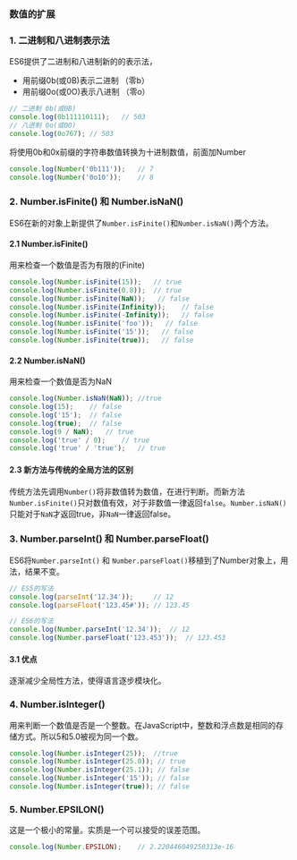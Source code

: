 ### 数值的扩展

### 1. 二进制和八进制表示法

ES6提供了二进制和八进制新的的表示法，

+ 用前缀0b(或0B)表示二进制 （零b）
+ 用前缀0o(或0O)表示八进制 （零o）

```js
// 二进制 0b(或0B)
console.log(0b111110111);	// 503
// 八进制 0o(或0O)
console.log(0o767);	// 503
```

将使用0b和0x前缀的字符串数值转换为十进制数值，前面加Number

```js
console.log(Number('0b111'));	// 7
console.log(Number('0o10'));	// 8
```

### 2. Number.isFinite() 和 Number.isNaN()

ES6在新的对象上新提供了`Number.isFinite()`和`Number.isNaN()`两个方法。

#### 2.1 Number.isFinite()

用来检查一个数值是否为有限的(Finite)

```js
console.log(Number.isFinite(15));   // true
console.log(Number.isFinite(0.8));  // true
console.log(Number.isFinite(NaN));   // false
console.log(Number.isFinite(Infinity));    // false
console.log(Number.isFinite(-Infinity));   // false
console.log(Number.isFinite('foo'));   // false
console.log(Number.isFinite('15'));   // false
console.log(Number.isFinite(true));   // false
```

#### 2.2 Number.isNaN()

用来检查一个数值是否为NaN

```js
console.log(Number.isNaN(NaN)); //true
console.log(15);    // false
console.log('15');  // false
console.log(true);  // false
console.log(9 / NaN);   // true
console.log('true' / 0);    // true
console.log('true' / 'true');   // true
```

#### 2.3 新方法与传统的全局方法的区别

传统方法先调用`Number()`将非数值转为数值，在进行判断。而新方法`Number.isFinite()`只对数值有效，对于非数值一律返回`false`。`Number.isNaN()`只能对于`NaN`才返回true，非`NaN`一律返回false。

### 3. Number.parseInt() 和 Number.parseFloat()

ES6将`Number.parseInt()` 和 `Number.parseFloat()`移植到了Number对象上，用法，结果不变。

```js
// ES5的写法
console.log(parseInt('12.34'));     // 12
console.log(parseFloat('123.45#')); // 123.45

// ES6的写法
console.log(Number.parseInt('12.34'));  // 12
console.log(Number.parseFloat('123.453'));  // 123.453
```

#### 3.1 优点

逐渐减少全局性方法，使得语言逐步模块化。

### 4. Number.isInteger()

用来判断一个数值是否是一个整数。在JavaScript中，整数和浮点数是相同的存储方式。所以5和5.0被视为同一个数。

```js
console.log(Number.isInteger(25));  //true
console.log(Number.isInteger(25.0)); // true
console.log(Number.isInteger(25.1)); // false
console.log(Number.isInteger('15')); // false
console.log(Number.isInteger(true)); // false
```

### 5. Number.EPSILON()

这是一个极小的常量。实质是一个可以接受的误差范围。

```js
console.log(Number.EPSILON);    // 2.220446049250313e-16
```

